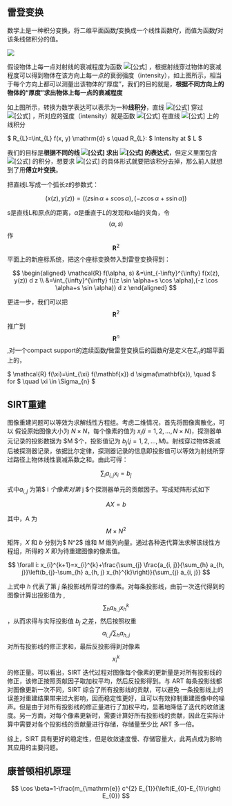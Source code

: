 ## 雷登变换

数学上是一种积分变换，将二维平面函数$f$变换成一个线性函数$Rf$，而值为函数$f$对该条线做积分的值。

![](https://shengbucket.oss-cn-hangzhou.aliyuncs.com/pics/2coDB.jpg)

假设物体上每一点对射线的衰减程度为函数 ![[公式]](https://www.zhihu.com/equation?tex=f%28x%2Cy%29) ，根据射线穿过物体的衰减程度可以得到物体在该方向上每一点的衰弱强度（intensity），如上图所示，相当于每个方向上都可以测量出该物体的“厚度”，我们的目的就是，**根据不同方向上的物体的“厚度”求出物体上每一点的衰减程度**

如上图所示，转换为数学表达可以表示为一种**线积分**，直线 ![[公式]](https://www.zhihu.com/equation?tex=L) 穿过 ![[公式]](https://www.zhihu.com/equation?tex=f%28x%2Cy%29) ，所对应的强度（intensity）就是函数 ![[公式]](https://www.zhihu.com/equation?tex=f%28x%2Cy%29) 在直线 ![[公式]](https://www.zhihu.com/equation?tex=L) 上的线积分

$ R_{L}=\int_{L} f(x, y) \mathrm{d} s \quad R_{L}: $ Intensity at $ L $

我们的目标是**根据不同的线 ![[公式]](https://www.zhihu.com/equation?tex=L) 求出 ![[公式]](https://www.zhihu.com/equation?tex=f%28x%2Cy%29) 的表达式**，但定义里面包含 ![[公式]](https://www.zhihu.com/equation?tex=f%28x%2Cy%29) 的积分，想要求 ![[公式]](https://www.zhihu.com/equation?tex=f%28x%2Cy%29) 的具体形式就要把该积分去掉，那么前人就想到了用**傅立叶变换**。



把直线L写成一个弧长z的参数式：

$$ (x(z), y(z))=((z \sin \alpha+s \cos \alpha),(-z \cos \alpha+s \sin \alpha)) $$

s是直线L和原点的距离，$\alpha$是垂直于$L$的发现和$x$轴的夹角，令$$ (\alpha, s) $$作$$ \mathbf{R}^{2} $$平面上的新座标系统，把这个座标变换带入到雷登变换得到：

$$ \begin{aligned} \mathcal{R} f(\alpha, s) &=\int_{-\infty}^{\infty} f(x(z), y(z)) d z \\ &=\int_{\infty}^{\infty} f((z \sin \alpha+s \cos \alpha),(-z \cos \alpha+s \sin \alpha)) d z \end{aligned} $$

更进一步，我们可以把$$ \mathbf{R}^{2} $$推广到$$ \mathbf{R}^{n} $$,对一个compact support的连续函数$f$做雷登变换后的函数$Rf$是定义在$\Sigma_n$的超平面上的，

$ \mathcal{R} f(\xi)=\int_{\xi} f(\mathbf{x}) d \sigma(\mathbf{x}), \quad $ for $ \quad \xi \in \Sigma_{n} $



## SIRT重建

图像重建问题可以等效为求解线性方程组。考虑二维情况，首先将图像离散化，可以 假设原始图像大小为 $N × N$，每个像素的值为 $x_i(i = 1,2,…,N × N)$，探测器单元记录的投影数据为 $M $个，投影值记为 $b_j(j = 1,2,…,M)$。射线穿过物体衰减后被探测器记录，依据比尔定律，探测器记录的信息即投影值可以等效为射线所穿过路径上物体线性衰减系数之和。由此可得：

$$ \sum_{i} a_{i, j} x_{i}=b_{j} $$

式中$a_{i, j}$ 为第$ i $个像素对第$ j $个探测器单元的贡献因子。写成矩阵形式如下

$$ A X=b $$

其中，A 为 $$ M \times N^{2} $$矩阵，$X$ 和 $b$ 分别为$ N^2$ 维和 $M$ 维列向量。通过各种迭代算法求解该线性方程组，所得的 $X$ 即为待重建图像的像素值。

$$ \forall i: x_{i}^{k+1}=x_{i}^{k}+\frac{\sum_{j} \frac{a_{i, j}}{\sum_{h} a_{h, j}}\left(b_{j}-\sum_{h} a_{h, j} x_{h}^{k}\right)}{\sum_{j} a_{i, j}} $$

上式中 $h$ 代表了第 $j$ 条投影线所穿过的像素。对每条投影线，由前一次迭代得到的图像计算出投影值为 ,$$ \sum_{h} a_{h, j} x_{h}^{k} $$ ，从而求得与实际投影值 $b_j$ 之差，然后按照权重$$ a_{i, j} / \sum_{h} a_{h, j} $$对所有投影线的修正求和，最后反投影得到对像素$$ x_{i}^{k} $$的修正量。可以看出，SIRT 迭代过程对图像每个像素的更新量是对所有投影线的修正，该修正按照贡献因子取加权平均，然后反投影得到。与 ART 每条投影线都对图像更新一次不同，SIRT 综合了所有投影线的贡献，可以避免 一条投影线上的误差对重建结果带来过大影响，因而稳定性更好，且可以有效抑制重建图像中的噪声。但是由于对所有投影线的修正量进行了加权平均，显著地降低了迭代的收敛速度。另一方面，对每个像素更新时，需要计算好所有投影线的贡献，因此在实际计算中需要对各个投影线的贡献量进行存储，存储量至少比 ART 多一倍。

综上，SIRT 具有更好的稳定性，但是收敛速度慢、存储容量大，此两点成为影响其应用的主要问题。



## 康普顿相机原理

$$ \cos \beta=1-\frac{m_{\mathrm{e}} c^{2} E_{1}}{\left(E_{0}-E_{1}\right) E_{0}} $$